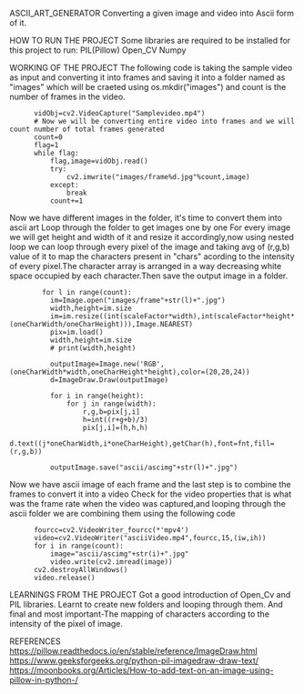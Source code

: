 ASCII_ART_GENERATOR
Converting a given image and video into Ascii form of it.

HOW TO RUN THE PROJECT
 Some libraries are required to be installed for this project to run:
     PIL(Pillow)
     Open_CV
     Numpy
     
WORKING OF THE PROJECT
The following code is taking the sample video as input and converting it into frames and saving it into a folder named as "images" which will be craeted using os.mkdir("images")
and count is the number of frames in the video.

          vidObj=cv2.VideoCapture("Samplevideo.mp4")
          # Now we will be converting entire video into frames and we will count number of total frames generated
          count=0
          flag=1
          while flag:
              flag,image=vidObj.read()
              try:
                  cv2.imwrite("images/frame%d.jpg"%count,image)
              except:
                  break
              count+=1
Now we have different images in the folder, it's time to convert them into ascii art 
  Loop through the folder to get images one by one
  For every image we will get height and width of it and resize it accordingly,now using nested loop we can loop through every pixel of the image and taking avg of     (r,g,b) value of it to map the characters present in "chars" acording to the intensity of every pixel.The character array is arranged in a way decreasing white space occupied by each character.Then save the output image in a folder.
  
            for l in range(count):
              im=Image.open("images/frame"+str(l)+".jpg")
              width,height=im.size
              im=im.resize((int(scaleFactor*width),int(scaleFactor*height*(oneCharWidth/oneCharHeight))),Image.NEAREST)
              pix=im.load()
              width,height=im.size
              # print(width,height)

              outputImage=Image.new('RGB',(oneCharWidth*width,oneCharHeight*height),color=(20,20,24))
              d=ImageDraw.Draw(outputImage)

              for i in range(height):
                  for j in range(width):
                      r,g,b=pix[j,i]
                      h=int((r+g+b)/3)
                      pix[j,i]=(h,h,h)
                      d.text((j*oneCharWidth,i*oneCharHeight),getChar(h),font=fnt,fill=(r,g,b))

              outputImage.save("ascii/ascimg"+str(l)+".jpg")
Now we have ascii image of each frame and the last step is to combine the frames to convert it into a video
Check for the video properties that is what was the frame rate when the video was captured,and looping through the ascii folder we are combining them using the following code

          fourcc=cv2.VideoWriter_fourcc(*'mpv4')
          video=cv2.VideoWriter("asciiVideo.mp4",fourcc,15,(iw,ih))
          for i in range(count):
              image="ascii/ascimg"+str(i)+".jpg"
              video.write(cv2.imread(image))
          cv2.destroyAllWindows()
          video.release()

          
LEARNINGS FROM THE PROJECT
      Got a good introduction of Open_Cv and PIL libraries.
      Learnt to create new folders and looping through them.
      And final and most important-The mapping of characters according to the intensity of the pixel of image.


REFERENCES
      https://pillow.readthedocs.io/en/stable/reference/ImageDraw.html
      https://www.geeksforgeeks.org/python-pil-imagedraw-draw-text/
      https://moonbooks.org/Articles/How-to-add-text-on-an-image-using-pillow-in-python-/
